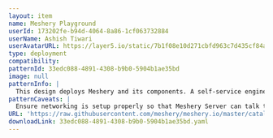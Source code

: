 ```yaml
---
layout: item
name: Meshery Playground
userId: 173202fe-b94d-4064-8a86-1cf063732884
userName: Ashish Tiwari
userAvatarURL: https://layer5.io/static/7b1f08e10d271cbfd963c7d435cf84ac/416c3/ashish-tiwari.webp
type: deployment
compatibility: 
patternId: 33edc088-4891-4308-b9b0-5904b1ae35bd
image: null
patternInfo: |
  This design deploys Meshery and its components. A self-service engineering platform, Meshery, is the open source, cloud native manager that enables the design and management of all Kubernetes-based infrastructure and applications. Among other features, As an extensible platform, Meshery offers visual and collaborative GitOps, freeing you from the chains of YAML while managing Kubernetes multi-cluster deployments.
patternCaveats: |
  Ensure networking is setup properly so that Meshery Server can talk to Meshery Broker and sufficient resources are available.
URL: 'https://raw.githubusercontent.com/meshery/meshery.io/master/catalog/33edc088-4891-4308-b9b0-5904b1ae35bd.yaml'
downloadLink: 33edc088-4891-4308-b9b0-5904b1ae35bd.yaml
---
```

